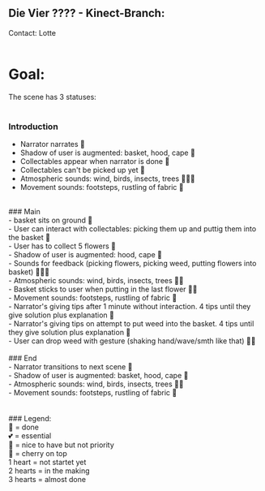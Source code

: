 ## Die Vier ???? - Kinect-Branch: 
Contact: Lotte<br>
<br>
# Goal: <br>
The scene has 3 statuses: <br>
<br>
### Introduction<br>
- Narrator narrates 💝<br>
- Shadow of user is augmented: basket, hood, cape 💝<br>
- Collectables appear when narrator is done 💝<br>
- Collectables can't be picked up yet 💝<br>
- Atmospheric sounds: wind, birds, insects, trees 🧡🧡🧡<br>
- Movement sounds: footsteps, rustling of fabric 🤍<br>
<br>
### Main<br>
- basket sits on ground 💝<br>
- User can interact with collectables: picking them up and puttig them into the basket 💝<br>
- User has to collect 5 flowers 💝<br>
- Shadow of user is augmented: hood, cape 💝<br>
- Sounds for feedback (picking flowers, picking weed, putting flowers into basket) 🧡🧡🧡<br>
- Atmospheric sounds: wind, birds, insects, trees 🧡🧡<br>
- Basket sticks to user when putting in the last flower 🧡🧡<br>
- Movement sounds: footsteps, rustling of fabric 🤍<br>
- Narrator's giving tips after 1 minute without interaction. 4 tips until they give solution plus explanation 🤍<br>
- Narrator's giving tips on attempt to put weed into the basket. 4 tips until they give solution plus explanation 🤍<br>
- User can drop weed with gesture (shaking hand/wave/smth like that) 🤍🤍<br>
<br>
### End<br>
- Narrator transitions to next scene 💝<br>
- Shadow of user is augmented: basket, hood, cape 💝<br>
- Atmospheric sounds: wind, birds, insects, trees 🧡🧡<br>
- Movement sounds: footsteps, rustling of fabric 🤍<br>
<br>
<br>
### Legend:<br>
💝 = done<br>
💕 = essential<br>
🧡 = nice to have but not priority<br>
🤍 = cherry on top<br>
1 heart = not startet yet<br>
2 hearts = in the making<br>
3 hearts = almost done<br>
